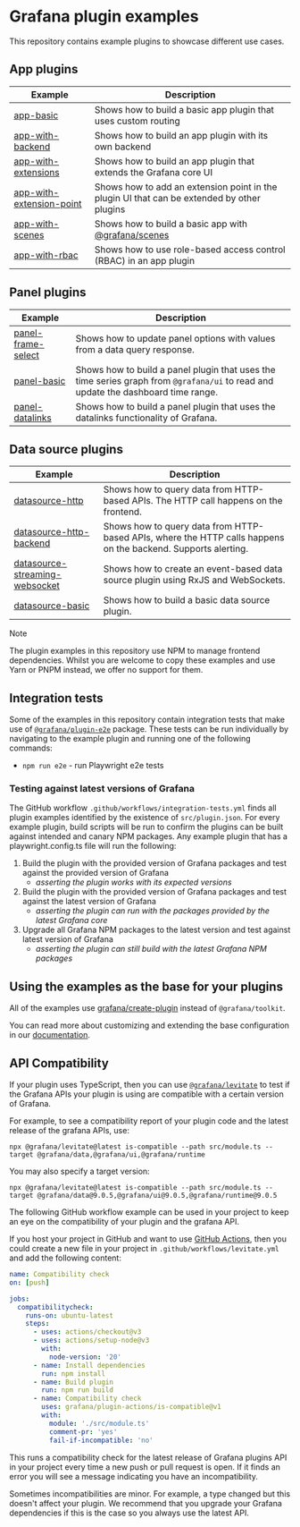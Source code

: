 # Grafana plugin examples

This repository contains example plugins to showcase different use cases.

## App plugins

| Example                                                       | Description                                                                                |
| ------------------------------------------------------------- | ------------------------------------------------------------------------------------------ |
| [app-basic](examples/app-basic)                               | Shows how to build a basic app plugin that uses custom routing                             |
| [app-with-backend](examples/app-with-backend)                 | Shows how to build an app plugin with its own backend                                      |
| [app-with-extensions](examples/app-with-extensions)           | Shows how to build an app plugin that extends the Grafana core UI                          |
| [app-with-extension-point](examples/app-with-extension-point) | Shows how to add an extension point in the plugin UI that can be extended by other plugins |
| [app-with-scenes](examples/app-with-scenes)                   | Shows how to build a basic app with [@grafana/scenes](https://github.com/grafana/scenes/)  |
| [app-with-rbac](examples/app-with-rbac)                       | Shows how to use role-based access control (RBAC) in an app plugin                         |

## Panel plugins

| Example                                           | Description                                                                                                                       |
| ------------------------------------------------- | --------------------------------------------------------------------------------------------------------------------------------- |
| [panel-frame-select](examples/panel-frame-select) | Shows how to update panel options with values from a data query response.                                                         |
| [panel-basic](examples/panel-basic)               | Shows how to build a panel plugin that uses the time series graph from `@grafana/ui` to read and update the dashboard time range. |
| [panel-datalinks](examples/panel-datalinks)       | Shows how to build a panel plugin that uses the datalinks functionality of Grafana.                                               |

## Data source plugins

| Example                                                                                   | Description                                                                                                   |
| ----------------------------------------------------------------------------------------- | ------------------------------------------------------------------------------------------------------------- |
| [datasource-http](examples/datasource-http)                                               | Shows how to query data from HTTP-based APIs. The HTTP call happens on the frontend.                          |
| [datasource-http-backend](examples/datasource-http-backend)                               | Shows how to query data from HTTP-based APIs, where the HTTP calls happens on the backend. Supports alerting. |
| [datasource-streaming-websocket](examples/datasource-streaming-websocket)                 | Shows how to create an event-based data source plugin using RxJS and WebSockets.                              |
| [datasource-basic](examples/datasource-basic)                                             | Shows how to build a basic data source plugin.                                                                |

> [!NOTE]
> The plugin examples in this repository use NPM to manage frontend dependencies. Whilst you are welcome to copy these examples and use Yarn or PNPM instead, we offer no support for them.

## Integration tests

Some of the examples in this repository contain integration tests that make use of [`@grafana/plugin-e2e`](https://npmjs.com/package/@grafana/plugin-e2e) package. These tests can be run individually by navigating to the example plugin and running one of the following commands:

- `npm run e2e` - run Playwright e2e tests

### Testing against latest versions of Grafana

The GitHub workflow `.github/workflows/integration-tests.yml` finds all plugin examples identified by the existence of `src/plugin.json`. For every example plugin, build scripts will be run to confirm the plugins can be built against intended and canary NPM packages. Any example plugin that has a playwright.config.ts file will run the following:

1. Build the plugin with the provided version of Grafana packages and test against the provided version of Grafana
   - _asserting the plugin works with its expected versions_
2. Build the plugin with the provided version of Grafana packages and test against the latest version of Grafana
   - _asserting the plugin can run with the packages provided by the latest Grafana core_
3. Upgrade all Grafana NPM packages to the latest version and test against latest version of Grafana
   - _asserting the plugin can still build with the latest Grafana NPM packages_

## Using the examples as the base for your plugins

All of the examples use [grafana/create-plugin](https://grafana.com/developers/plugin-tools) instead of `@grafana/toolkit`.

You can read more about customizing and extending the base configuration in our [documentation](https://grafana.com/developers/plugin-tools/create-a-plugin/extend-a-plugin/extend-configurations).

## API Compatibility

If your plugin uses TypeScript, then you can use [`@grafana/levitate`](https://github.com/grafana/levitate/) to test if the Grafana APIs your plugin is using are compatible with a certain version of Grafana.

For example, to see a compatibility report of your plugin code and the latest release of the grafana APIs, use:

```
npx @grafana/levitate@latest is-compatible --path src/module.ts --target @grafana/data,@grafana/ui,@grafana/runtime

```

You may also specify a target version:

```
npx @grafana/levitate@latest is-compatible --path src/module.ts --target @grafana/data@9.0.5,@grafana/ui@9.0.5,@grafana/runtime@9.0.5

```

The following GitHub workflow example can be used in your project to keep an eye on the compatibility of your plugin and the grafana API.

If you host your project in GitHub and want to use [GitHub Actions](https://docs.github.com/en/actions), then you could create a new file in your project in `.github/workflows/levitate.yml` and add the following content:

```yaml
name: Compatibility check
on: [push]

jobs:
  compatibilitycheck:
    runs-on: ubuntu-latest
    steps:
      - uses: actions/checkout@v3
      - uses: actions/setup-node@v3
        with:
          node-version: '20'
      - name: Install dependencies
        run: npm install
      - name: Build plugin
        run: npm run build
      - name: Compatibility check
        uses: grafana/plugin-actions/is-compatible@v1
        with:
          module: './src/module.ts'
          comment-pr: 'yes'
          fail-if-incompatible: 'no'
```

This runs a compatibility check for the latest release of Grafana plugins API in your project every time a new push or pull request is open. If it finds an error you will see a message indicating you have an incompatibility.

Sometimes incompatibilities are minor. For example, a type changed but this doesn't affect your plugin. We recommend that you upgrade your Grafana dependencies if this is the case so you always use the latest API.
